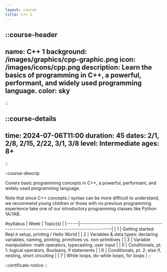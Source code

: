 ```yaml
---
layout: course
title: C++ 1
---
```


::course-header
---
name: C++ 1
background: /images/graphics/cpp-graphic.png
icon: /images/icons/cpp.png
description: Learn the basics of programming in C++, a powerful, performant, and widely used programming language.
color: sky
---
::

::course-details
---
time: 2024-07-06T11:00
duration: 45
dates: 2/1, 2/8, 2/15, 2/22, 3/1, 3/8
level: Intermediate
ages: 8+
---
::

::course-descrip

Covers basic programming concepts in C++, a powerful, performant, and widely used programming language.

Note that since C++ concepts / syntax can be more difficult to understand, we recommend young children or those with no previous programming experience take one of our introductory programming classes like Python 1A/1AB.

#syllabus
| Week | Topic(s)                                                                                     |
|------|----------------------------------------------------------------------------------------------|
| 1    | Getting started: Repl.it setup, printing / Hello World                                       |
| 2    | Variables & data types: declaring variables, naming, printing, primitives vs. non-primitives |
| 3    | Variable manipulation: math operators, typecasting, user input                               |
| 5    | Conditionals, pt. 1: logical operators, Booleans, if statements                              |
| 6    | Conditionals, pt. 2: else if, nesting, short circuiting                                      |
| 7    | While loops, do-while loops, for loops                                                       |
::

::certificate-notice
::


